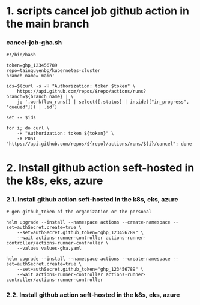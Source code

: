 # 1. scripts cancel job github action in the main branch
### cancel-job-gha.sh

```
#!/bin/bash

token=ghp_123456789
repo=tainguyenbp/kubernetes-cluster
branch_name='main'

ids=$(curl -s -H "Authorization: token $token" \
    https://api.github.com/repos/$repo/actions/runs?branch=${branch_name} | \
    jq '.workflow_runs[] | select([.status] | inside(["in_progress", "queued"])) | .id')

set -- $ids

for i; do curl \
    -H "Authorization: token ${token}" \
    -X POST "https://api.github.com/repos/${repo}/actions/runs/${i}/cancel"; done
```
# 2. Install github action seft-hosted in the k8s, eks, azure
### 2.1. Install github action seft-hosted in the k8s, eks, azure
```
# gen github_token of the organization or the personal

helm upgrade --install --namespace actions --create-namespace --set=authSecret.create=true \
    --set=authSecret.github_token="ghp_123456789" \
    --wait actions-runner-controller actions-runner-controller/actions-runner-controller \
    --values values-gha.yaml

helm upgrade --install --namespace actions --create-namespace --set=authSecret.create=true \
    --set=authSecret.github_token="ghp_123456789" \
    --wait actions-runner-controller actions-runner-controller/actions-runner-controller
```
### 2.2. Install github action seft-hosted in the k8s, eks, azure
```

```
